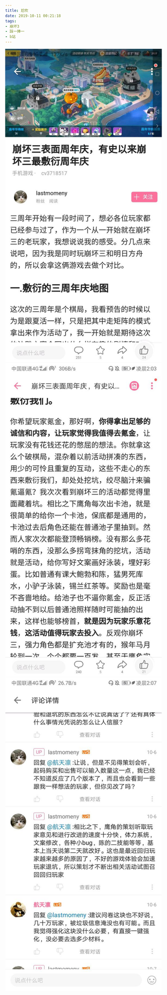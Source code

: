 ```yaml
---
title: 尬吹
date: 2019-10-11 00:21:18
tags:
- 崩坏3
- 踩一捧一
- b站
---
```

![](2019-10-11-00-21/01.jpg)
![](2019-10-11-00-21/02.jpg)
![](2019-10-11-00-21/03.jpg)
